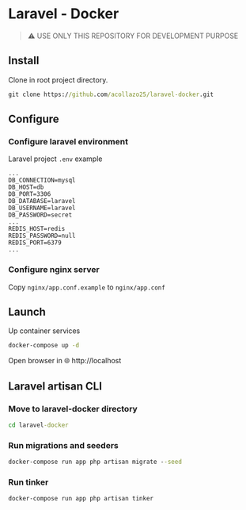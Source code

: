 # Laravel - Docker

> ⚠ USE ONLY THIS REPOSITORY FOR DEVELOPMENT PURPOSE

## Install
Clone in root project directory.
```cmd
git clone https://github.com/acollazo25/laravel-docker.git
```

## Configure

### Configure laravel environment
Laravel project `.env` example
```dotenv
...
DB_CONNECTION=mysql
DB_HOST=db
DB_PORT=3306
DB_DATABASE=laravel
DB_USERNAME=laravel
DB_PASSWORD=secret
...
REDIS_HOST=redis
REDIS_PASSWORD=null
REDIS_PORT=6379
...
```

### Configure nginx server
Copy `nginx/app.conf.example` to `nginx/app.conf`

## Launch
Up container services
```cmd
docker-compose up -d
```
Open browser in 🌐 http://localhost


## Laravel artisan CLI

### Move to laravel-docker directory
```cmd
cd laravel-docker
```

### Run migrations and seeders
```cmd
docker-compose run app php artisan migrate --seed
```

### Run tinker
```cmd
docker-compose run app php artisan tinker
```
